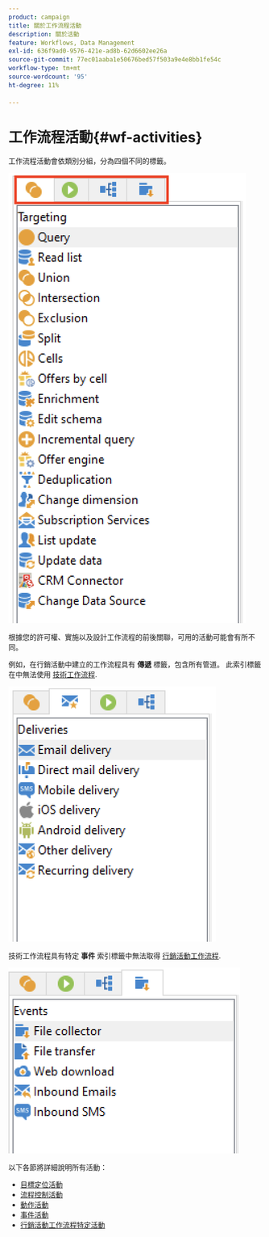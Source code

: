 ```yaml
---
product: campaign
title: 關於工作流程活動
description: 關於活動
feature: Workflows, Data Management
exl-id: 636f9ad0-9576-421e-ad8b-62d6602ee26a
source-git-commit: 77ec01aaba1e50676bed57f503a9e4e8bb1fe54c
workflow-type: tm+mt
source-wordcount: '95'
ht-degree: 11%

---
```


# 工作流程活動{#wf-activities}

工作流程活動會依類別分組，分為四個不同的標籤。

![](assets/wf-activity-tabs.png)

根據您的許可權、實施以及設計工作流程的前後關聯，可用的活動可能會有所不同。

例如，在行銷活動中建立的工作流程具有 **傳遞** 標籤，包含所有管道。 此索引標籤在中無法使用 [技術工作流程](technical-workflows.md).

![](assets/campaign-wf-activities.png)

技術工作流程具有特定 **事件** 索引標籤中無法取得 [行銷活動工作流程](campaign-workflows.md).

![](assets/tech-wf-activities.png)

以下各節將詳細說明所有活動：

* [目標定位活動](targeting-activities.md)
* [流程控制活動](flow-control-activities.md)
* [動作活動](action-activities.md)
* [事件活動](event-activities.md)
* [行銷活動工作流程特定活動](../campaigns/marketing-campaign-deliveries.md)
